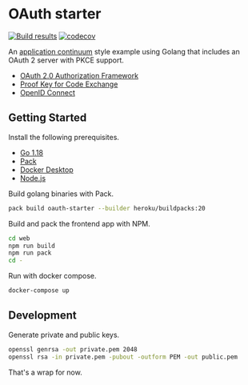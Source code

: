 # OAuth starter

[![Build results](https://github.com/initialcapacity/oauth-starter/workflows/build/badge.svg)](https://github.com/initialcapacity/oauth-starter/actions)
[![codecov](https://codecov.io/gh/initialcapacity/oauth-starter/branch/main/graph/badge.svg)](https://codecov.io/gh/initialcapacity/oauth-starter)

An [application continuum](https://www.appcontinuum.io/) style example using Golang
that includes an OAuth 2 server with PKCE support.

* [OAuth 2.0 Authorization Framework](https://datatracker.ietf.org/doc/html/rfc6749)
* [Proof Key for Code Exchange](https://datatracker.ietf.org/doc/html/rfc7636)
* [OpenID Connect](https://openid.net/specs/openid-connect-core-1_0.html)

## Getting Started

Install the following prerequisites.

* [Go 1.18](https://go.dev)
* [Pack](https://buildpacks.io)
* [Docker Desktop](https://www.docker.com/products/docker-desktop)
* [Node.js](https://nodejs.org/en/)

Build golang binaries with Pack.

```bash
pack build oauth-starter --builder heroku/buildpacks:20
```

Build and pack the frontend app with NPM.

```bash
cd web
npm run build
npm run pack
cd -
```

Run with docker compose.

```bash
docker-compose up
````

## Development

Generate private and public keys.

```bash
openssl genrsa -out private.pem 2048
openssl rsa -in private.pem -pubout -outform PEM -out public.pem
```

That's a wrap for now.